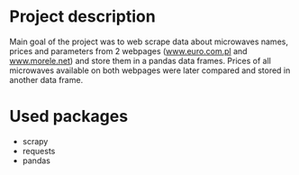 # Project description

Main goal of the project was to web scrape data about microwaves names, prices and parameters from 2 webpages (www.euro.com.pl and www.morele.net) and store them in a pandas
data frames. Prices of all microwaves available on both webpages were later compared and stored in another data frame.

# Used packages
* scrapy
* requests
* pandas
